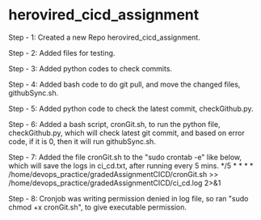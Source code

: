 # herovired_cicd_assignment

Step - 1: Created a new Repo herovired_cicd_assignment.

Step - 2: Added files for testing.

Step - 3: Added python codes to check commits.

Step - 4: Added bash code to do git pull, and move the changed files, githubSync.sh.

Step - 5: Added python code to check the latest commit, checkGithub.py.

Step - 6: Added a bash script, cronGit.sh, to run the python file, checkGithub.py, which will check latest git commit, and based on error code, if it is 0, then it will run githubSync.sh.

Step - 7: Added the file cronGit.sh to the "sudo crontab -e" like below, which will save the logs in ci_cd.txt, after running every 5 mins.
        */5 * * * * /home/devops_practice/gradedAssignmentCICD/cronGit.sh >> /home/devops_practice/gradedAssignmentCICD/ci_cd.log 2>&1

Step - 8: Cronjob was writing permission denied in log file, so ran "sudo chmod +x cronGit.sh", to give executable permission.
